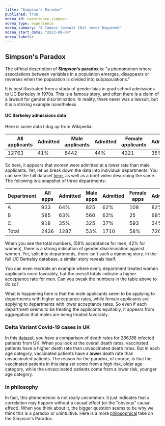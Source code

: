 ```yaml
---
title: "Simpson's Paradox"
published: true
morea_id: experience-simpson
morea_type: experience
morea_summary: "A famous lawsuit that never happened"
morea_start_date: "2023-09-04"
morea_labels:
---
```


## Simpson's Paradox

The official description of __Simpson's paradox__ is: "a phenomenon
where associations between variables in a population emerges,
disappears or reverses when the population is divided into
subpopulations."

It is best illustrated from a study of gender bias in grad school
admissions to UC Berkeley in 1970s. This is a famous story, and often
there is a claim of a lawsuit for gender discrimination. In reality,
there never was a lawsuit, but it is a striking example nonetheless.

#### UC Berkeley admissions data
Here is some data I dug up from Wikipedia:

| All applicants| Admitted | Male applicants| Admitted | Female applicants| Admitted |
|---|---|---|---|----|----|
| 12763 | 41% | 8442 | 44% | 4321 | 35% |

So here, it appears that women were admitted at a lower rate than male applicants. Yet, let us break down the data into individual departments. You can see the
full dataset [here](https://discovery.cs.illinois.edu/dataset/berkeley), as well as a brief video describing the same. The following is a snapshot of three departments:

| Department | All apps | Admitted | Male apps | Admitted | Female apps | Admitted |
|---|---|---|---|---|----|----|
| A | 933 | 64% | 825 | 62%| 108 | 82%|
| B | 585 | 63% | 560 | 63%| 25 | 68%|
| C | 918 | 35% | 325 | 37%| 593| 34% |
| Total | 2436 | 1287 | 53% | 1710 | 58% | 726 | 42 %|

When you see the total numbers, (58% acceptance for men, 42% for women), there
is a strong indication of gender discrimination against women. Yet, split into departments, there isn't such a damning story. In the full UC Berkeley database,
a similar story reveals itself. 

You can even recreate an example where every department treated women
applicants more favorably, but the overall totals indicate a higher
acceptance rate for men. Can you tweak the numbers in the table above to do so?

What is happening here is that the male applicants seem to be applying to departments with higher acceptance rates, while female applicants are applying to departments with lower acceptance rates. So even if each department seems to be treating the applicants equitably, it appears from aggregation that males are being
treated favorably. 

### Delta Variant Covid-19 cases in UK

In this [dataset](https://www.openintro.org/data/index.php?data=simpsons_paradox_covid), you have a comparison of death rates for 286,188 infected patients from UK. When you look at the overall death rates, vaccinated patients have
a higher death rate than unvaccinated death rates. But in each age category, vaccinated patients have a __lower__ death rate than unvaccinated patients. The reason for the paradox, of course, is that the vaccinated patients in this data set
come from a high risk, older age category, while the unvaccinated patients come from a lower risk, younger age category. 

### In philosophy

In fact, this phenomenon is not really uncommon. It just indicates
that a correlation may happen without a causal effect (or the
"obvious" causal effect). When you think about it, the bigger question
seems to be why we think this is a paradox or unintuitive. Here is a
more
[philosophical](https://plato.stanford.edu/entries/paradox-simpson/)
take on the Simpson's Paradox.
